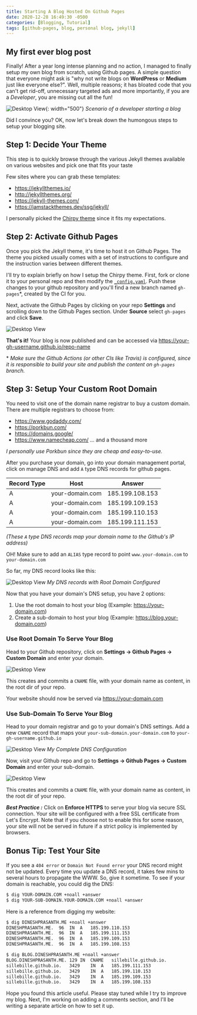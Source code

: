 ```yaml
---
title: Starting A Blog Hosted On Github Pages
date: 2020-12-28 16:49:30 -0500
categories: [Blogging, Tutorial]
tags: [github-pages, blog, personal blog, jekyll]
---
```


## My first ever blog post

Finally! After a year long intense planning and no action, I managed to finally setup my own blog from scratch, using Github pages. A simple question that everyone might ask is "why not write blogs on **WordPress** or **Medium** just like everyone else?". Well, multiple reasons; it has bloated code that you can't get rid-off, unnecessary targeted ads and more importantly, if you are a *Developer*, you are missing out all the fun!

![Desktop View](/assets/img/post/2020-12-28-starting-a-blog-on-gh-pages/Intro_meme.jpg){: width="500"}
_Scenario of a developer starting a blog_

Did I convince you? OK, now let's break down the humongous steps to setup your blogging site.

## Step 1: Decide Your Theme

This step is to quickly browse through the various Jekyll themes available on various websites and pick one that fits your taste

Few sites where you can grab these templates:

* <https://jekyllthemes.io/>
* <http://jekyllthemes.org/>
* <https://jekyll-themes.com/>
* <https://jamstackthemes.dev/ssg/jekyll/>

I personally picked the [Chirpy theme](https://github.com/cotes2020/jekyll-theme-chirpy/) since it fits my expectations.


## Step 2: Activate Github Pages

Once you pick the Jekyll theme, it's time to host it on Github Pages. The theme you picked usually comes with a set of instructions to configure and the instruction varies between different themes.

I'll try to explain briefly on how I setup the Chirpy theme. First, fork or clone it to your personal repo and then modify the [`_config.yaml`](https://github.com/cotes2020/jekyll-theme-chirpy/blob/master/_config.yml). Push these changes to your github repository and you'll find a new branch named `gh-pages`*, created by the CI for you.

Next, activate the Github Pages by clicking on your repo **Settings** and scrolling down to the Github Pages section. Under **Source** select `gh-pages` and click **Save**.

![Desktop View](/assets/img/post/2020-12-28-starting-a-blog-on-gh-pages/01-enable-github-pages.png)

**That's it!** Your blog is now published and can be accessed via <https://your-gh-username.github.io/repo-name>


\* *Make sure the Github Actions (or other CIs like Travis) is configured, since it is responsible to build your site and publish the content on `gh-pages` branch.*



## Step 3: Setup Your Custom Root Domain

You need to visit one of the domain name registrar to buy a custom domain. There are multiple registrars to choose from: 

* <https://www.godaddy.com/>
* <https://porkbun.com/>
* <https://domains.google/>
* <https://www.namecheap.com/>
... and a thousand more

*I personally use Porkbun since they are cheap and easy-to-use.*

After you purchase your domain, go into your domain management portal, click on manage DNS and add `A` type DNS records for github pages.

| Record Type | Host | Answer |
|-------------|------|--------|
| A | your-domain.com | 185.199.108.153 |
| A | your-domain.com | 185.199.109.153 |
| A | your-domain.com | 185.199.110.153 |
| A | your-domain.com | 185.199.111.153 |

*(These `A` type DNS records map your domain name to the Github's IP address)*

OH! Make sure to add an `ALIAS` type record to point `www.your-domain.com` to `your-domain.com`

So far, my DNS record looks like this:

![Desktop View](/assets/img/post/2020-12-28-starting-a-blog-on-gh-pages/02-porkbun-dns-root.png)
_My DNS records with Root Domain Configured_

Now that you have your domain's DNS setup, you have 2 options:

1. Use the root domain to host your blog (Example: <https://your-domain.com>)
2. Create a sub-domain to host your blog (Example: <https://blog.your-domain.com>)

### Use Root Domain To Serve Your Blog

Head to your Github repository, click on **Settings → Github Pages → Custom Domain** and enter your domain.

![Desktop View](/assets/img/post/2020-12-28-starting-a-blog-on-gh-pages/03-custom-root-domain.png)

This creates and commits a `CNAME` file, with your domain name as content, in the root dir of your repo.

Your website should now be served via <https://your-domain.com>

### Use Sub-Domain To Serve Your Blog

Head to your domain registrar and go to your domain's DNS settings. Add a new `CNAME` record that maps your `your-sub-domain.your-domain.com` to `your-gh-username.github.io`

![Desktop View](/assets/img/post/2020-12-28-starting-a-blog-on-gh-pages/04-subdomain-configure.png)
_My Complete DNS Configuration_

Now, visit your Github repo and go to **Settings → Github Pages → Custom Domain** and enter your sub-domain.

![Desktop View](/assets/img/post/2020-12-28-starting-a-blog-on-gh-pages/05-subdomain-gh-pages.png)

This creates and commits a `CNAME` file, with your domain name as content, in the root dir of your repo.

***Best Practice :*** Click on **Enforce HTTPS** to serve your blog via secure SSL connection. Your site will be configured with a free SSL certificate from Let's Encrypt. Note that if you choose not to enable this for some reason, your site will not be served in future if a strict policy is implemented by browsers.

## Bonus Tip: Test Your Site

If you see a `404 error` or `Domain Not Found error` your DNS record might not be updated. Every time you update a DNS record, it takes few mins to several hours to propagate the WWW. So, give it sometime. To see if your domain is reachable, you could dig the DNS:

```bash
$ dig YOUR-DOMAIN.COM +noall +answer
$ dig YOUR-SUB-DOMAIN.YOUR-DOMAIN.COM +noall +answer
```

Here is a reference from digging my website:

```bash
$ dig DINESHPRASANTH.ME +noall +answer
DINESHPRASANTH.ME.	96	IN	A	185.199.110.153
DINESHPRASANTH.ME.	96	IN	A	185.199.111.153
DINESHPRASANTH.ME.	96	IN	A	185.199.109.153
DINESHPRASANTH.ME.	96	IN	A	185.199.108.153

$ dig BLOG.DINESHPRASANTH.ME +noall +answer
BLOG.DINESHPRASANTH.ME.	129	IN	CNAME	sillebille.github.io.
sillebille.github.io.	3429	IN	A	185.199.111.153
sillebille.github.io.	3429	IN	A	185.199.110.153
sillebille.github.io.	3429	IN	A	185.199.109.153
sillebille.github.io.	3429	IN	A	185.199.108.153
```

Hope you found this article useful. Please stay tuned while I try to improve my blog. Next, I'm working on adding a comments section, and I'll be writing a separate article on how to set it up.